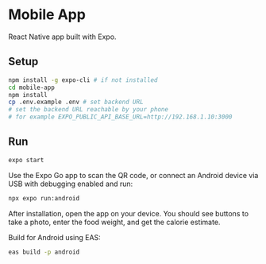 # Mobile App

React Native app built with Expo.

## Setup

```bash
npm install -g expo-cli # if not installed
cd mobile-app
npm install
cp .env.example .env # set backend URL
# set the backend URL reachable by your phone
# for example EXPO_PUBLIC_API_BASE_URL=http://192.168.1.10:3000
```

## Run

```bash
expo start
```

Use the Expo Go app to scan the QR code, or connect an Android device via USB
with debugging enabled and run:

```bash
npx expo run:android
```

After installation, open the app on your device. You should see buttons to take
a photo, enter the food weight, and get the calorie estimate.

Build for Android using EAS:

```bash
eas build -p android
```
